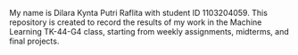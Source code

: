 My name is Dilara Kynta Putri Raflita with student ID 1103204059.  This repository is created to record the results of my work in the Machine Learning TK-44-G4 class, starting from weekly assignments, midterms, and final projects.

